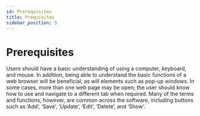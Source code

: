 ```yaml
---
id: Prerequisites
title: Prequisites
sidebar_position: 5
---
```


# Prerequisites

Users should have a basic understanding of using a computer, keyboard, and mouse. In addition, being able to understand the basic functions of a web browser will be beneficial, as will elements such as pop-up windows. In some cases, more than one web page may be open; the user should know how to use and navigate to a different tab when required. Many of the terms and functions, however, are common across the software, including buttons such as ‘Add’, ‘Save’, ‘Update’, ‘Edit’, ‘Delete’, and ‘Show’.
